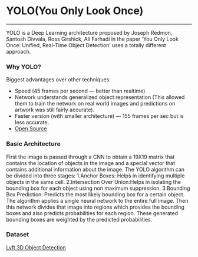 # YOLO(You Only Look Once) #
---

YOLO is a Deep Learning architecture proposed by Joseph Redmon, Santosh Divvala, Ross
Girshick, Ali Farhadi in the paper ‘You Only Look Once: Unified, Real-Time Object Detection’ uses a totally different approach.

### Why YOLO? ###

Biggest advantages over other techniques:

- Speed (45 frames per second — better than realtime)
- Network understands generalized object representation (This allowed them to train the network on real world images and predictions on artwork was still fairly accurate).
- Faster version (with smaller architecture) — 155 frames per sec but is less accurate.
- [Open Source](https://pjreddie.com/darknet/yolo/)

### Basic Architecture ###
First the image is passed through a CNN to obtain a 19X19 matrix that contains the location of objects in the image and a special vector that contains additional information about the image.
The YOLO algorithm can be divided into three stages:
1.Anchor Boxes: Helps in identifying multiple objects in the same cell. 
2.Intersection Over Union:Helps in isolating the bounding box for each object using non maximum suppression.
3.Bounding Box Prediction: Predicts the most likely bounding box for a certain object.
The algorithm applies a single neural network to the entire full image. Then this network divides that image into regions which provides the bounding boxes and also predicts probabilities for each region. These generated bounding boxes are weighted by the predicted probabilities.

### Dataset ###

[Lyft 3D Object Detection](https://www.kaggle.com/c/3d-object-detection-for-autonomous-vehicles)

